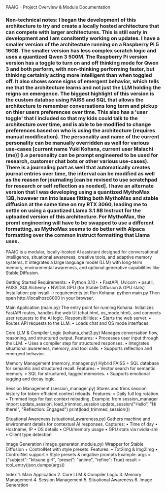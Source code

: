 PAAIG - Project Overview & Module Documentation

### Non-technical notes: I began the development of this architecture to try and create a locally hosted architecture that can compete with larger architectures. This is still early in development and I am consitently working on updates. I have a smaller version of the architecture running on a Raspberry Pi 5 16GB. The smaller version has less complex scratch logic and uses a quantized Qwen 3 500M. The Raspberry Pi version version has a toggle to turn on and off thinking mode for Qwen 3 and both perform, with non-thinking performing faster, but thinking certainly acting more intelligent than when toggled off. It also shows some signs of emergent behavior, which tells me that the architecture learns and not just the LLM holding the reigns on emergence. The biggest highlight of this version is the custom databse using FAISS and SQL that allows the architecture to remember conversations long term and pickup on thier users preferences over time. This also has a 'user toggle' that I included so that my kids could talk to the architecture over time, and is able to be modified to change preferences based on who is using the architecture (requires manual modification). The personality and name of the current personality can be manually overridden as well for various use-cases [current name Yuki Kohana, current user Malachi (me)] (i.e personality can be prompt engineered to be used for research, customer chat bots or other various use-cases). There is a journaling part as well that automatically creates journal entries over time, the interval can be modified as well as the reason for journaling [can be revised to use scratchpad for research or self reflection as needed]. I have an alternate version that I was developing using a quantized MythoMax 13B, however ran into issues fitting both MythoMax and stable diffusion at the same time on my RTX 3060, leading me to settle on using a quantized Llama 3.1 8B Instruct for the uploaded version of this architecture. For MythoMax, the promt engineering will have to be swapped to use a different formatting, as MythoMax seems to do better with Alpaca formatting over the common instruct formatting that Llama uses. ###


PAAIG is a modular, locally-hosted AI assistant designed for conversational intelligence, situational awareness, creative tools, and adaptive memory systems. It integrates a large language model (LLM) with long-term memory, environmental awareness, and optional generative capabilities like Stable Diffusion.

Getting Started
Requirements:
    • Python 3.10+
    • FastAPI, Uvicorn
    • psutil, FAISS, SQLAlchemy
    • NVIDIA GPU (for Stable Diffusion & GPU stats)
Installation:
pip install -r requirements.txt
Run Kohana:
python main.py
Then open http://localhost:8000 in your browser.

Main Application (main.py)
The entry point for running Kohana. Initializes FastAPI routes, handles the web UI (chat.html, os_mode.html), and connects user requests to the AI logic.
Responsibilities:
    • Starts the web server.
    • Routes API requests to the LLM.
    • Loads chat and OS mode interfaces.

Core LLM & Compiler Logic (kohana_chat3.py)
Manages conversation flow, reasoning, and structured output.
Features:
    • Processes user input through the LLM.
    • Uses a compiler step for structured responses.
    • Integrates situational awareness, memory, and tool calls.
    • Supports reflection and emergent behavior.

Memory Management (memory_manager.py)
Hybrid FAISS + SQL database for semantic and structured recall.
Features:
    • Vector search for semantic memory.
    • SQL for structured, tagged memories.
    • Supports emotional tagging and decay logic.

Session Management (session_manager.py)
Stores and trims session history for token-efficient context reloads.
Features:
    • Daily full log rotation.
    • Trimmed logs for fast context reloading.
Example:
from session_manager import update_session, load_trimmed_session
update_session("Hello", "Hi there!", "Reflection: Engaged")
print(load_trimmed_session())

Situational Awareness (situational_awareness.py)
Gathers machine and environment details for contextual AI responses.
Captures:
    • Time of day
    • Hostname, IP
    • OS details
    • CPU/memory usage
    • GPU stats via nvidia-smi
    • Client type detection

Image Generation (image_generator_module.py)
Wrapper for Stable Diffusion + ControlNet with style presets.
Features:
    • Txt2Img & Img2Img
    • ControlNet support
    • Style presets & negative prompts
Example:
args = {"subject": "kitsune girl", "preset": "anime", "refine": True}
result = tool_entry(json.dumps(args))

Index
    1. Main Application
    2. Core LLM & Compiler Logic
    3. Memory Management
    4. Session Management
    5. Situational Awareness
    6. Image Generation
